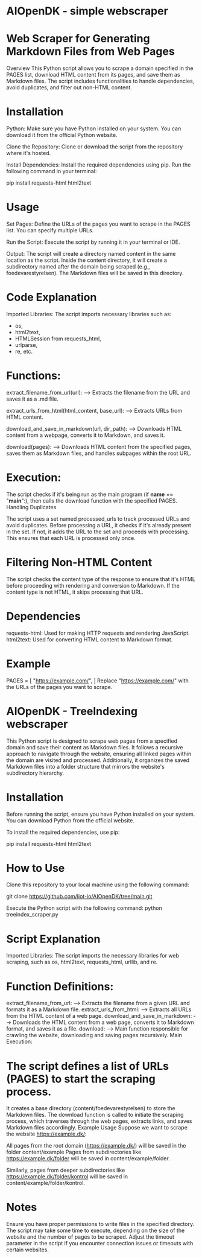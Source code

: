 # AIOpenDK - simple webscraper

# Web Scraper for Generating Markdown Files from Web Pages
Overview
This Python script allows you to scrape a domain specified in the PAGES list, download HTML content from its pages, and save them as Markdown files. The script includes functionalities to handle dependencies, avoid duplicates, and filter out non-HTML content.

# Installation
Python: Make sure you have Python installed on your system. You can download it from the official Python website.

Clone the Repository: Clone or download the script from the repository where it's hosted.

Install Dependencies: Install the required dependencies using pip. Run the following command in your terminal:

pip install requests-html html2text

# Usage

Set Pages: Define the URLs of the pages you want to scrape in the PAGES list. You can specify multiple URLs.

Run the Script: Execute the script by running it in your terminal or IDE.

Output: The script will create a directory named content in the same location as the script. Inside the content directory, it will create a subdirectory named after the domain being scraped (e.g., foedevarestyrelsen). The Markdown files will be saved in this directory.

# Code Explanation

Imported Libraries: The script imports necessary libraries such as:
- os,
- html2text,
- HTMLSession from requests_html,
- urlparse,
- re, etc.

# Functions:

extract_filename_from_url(url): --> Extracts the filename from the URL and saves it as a .md file.

extract_urls_from_html(html_content, base_url): --> Extracts URLs from HTML content.

download_and_save_in_markdown(url, dir_path): --> Downloads HTML content from a webpage, converts it to Markdown, and saves it.

download(pages): --> Downloads HTML content from the specified pages, saves them as Markdown files, and handles subpages within the root URL.

# Execution:

The script checks if it's being run as the main program (if __name__ == "__main__":), then calls the download function with the specified PAGES.
Handling Duplicates

The script uses a set named processed_urls to track processed URLs and avoid duplicates. Before processing a URL, it checks if it's already present in the set. If not, it adds the URL to the set and proceeds with processing. This ensures that each URL is processed only once.

# Filtering Non-HTML Content
The script checks the content type of the response to ensure that it's HTML before proceeding with rendering and conversion to Markdown. If the content type is not HTML, it skips processing that URL.

# Dependencies
requests-html: Used for making HTTP requests and rendering JavaScript.
html2text: Used for converting HTML content to Markdown format.

# Example

PAGES = [
    "https://example.com/",
]
Replace "https://example.com/" with the URLs of the pages you want to scrape.


# AIOpenDK - TreeIndexing webscraper

This Python script is designed to scrape web pages from a specified domain and save their content as Markdown files. It follows a recursive approach to navigate through the website, ensuring all linked pages within the domain are visited and processed. Additionally, it organizes the saved Markdown files into a folder structure that mirrors the website's subdirectory hierarchy.

# Installation
Before running the script, ensure you have Python installed on your system. You can download Python from the official website.

To install the required dependencies, use pip:

pip install requests-html html2text

# How to Use

Clone this repository to your local machine using the following command:

git clone https://github.com/liot-io/AIOpenDK/tree/main.git

Execute the Python script with the following command:
python treeindex_scraper.py

# Script Explanation

Imported Libraries: The script imports the necessary libraries for web scraping, such as os, html2text, requests_html, urllib, and re.

# Function Definitions:

extract_filename_from_url: --> Extracts the filename from a given URL and formats it as a Markdown file.
extract_urls_from_html: --> Extracts all URLs from the HTML content of a web page.
download_and_save_in_markdown: --> Downloads the HTML content from a web page, converts it to Markdown format, and saves it as a file.
download: --> Main function responsible for crawling the website, downloading and saving pages recursively.
Main Execution:

# The script defines a list of URLs (PAGES) to start the scraping process.

It creates a base directory (content/foedevarestyrelsen) to store the Markdown files.
The download function is called to initiate the scraping process, which traverses through the web pages, extracts links, and saves Markdown files accordingly.
Example Usage
Suppose we want to scrape the website https://example.dk/:

All pages from the root domain (https://example.dk/) will be saved in the folder content/example
Pages from subdirectories like https://example.dk/folder will be saved in content/example/folder.

Similarly, pages from deeper subdirectories like https://example.dk/folder/kontrol will be saved in content/example/folder/kontrol.

# Notes
Ensure you have proper permissions to write files in the specified directory.
The script may take some time to execute, depending on the size of the website and the number of pages to be scraped.
Adjust the timeout parameter in the script if you encounter connection issues or timeouts with certain websites.
